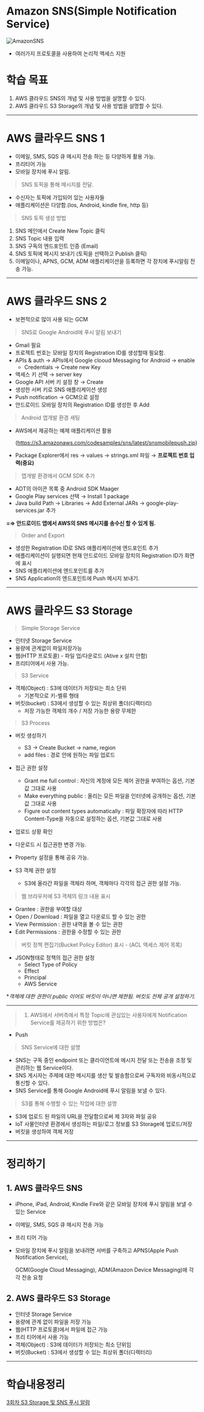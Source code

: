 # Amazon SNS(Simple Notification Service)

![AmazonSNS](https://user-images.githubusercontent.com/108352215/177717544-abcf9836-e439-471c-8024-88c38de8de28.PNG)


- 여러가지 프로토콜을 사용하여 논리적 액세스 지원

# 학습 목표

1. AWS 클라우드 SNS의 개념 및 사용 방법을 설명할 수 있다.
2. AWS 클라우드 S3 Storage의 개념 및 사용 방법을 설명할 수 있다.

---

# AWS 클라우드 SNS 1

- 이메일, SMS, SQS 큐 메시지 전송 하는 등 다양하게 활용 가능.
- 프리티어 가능
- 모바일 장치에 푸시 알림.

> SNS 토픽을 통해 메시지를 전달.
> 
- 수신자는 토픽에 가입되어 있는 사용자들
- 애플리케이션은 다양함.(Ios, Android, kindle fire, http 등)

> SNS 토픽 생성 방법
> 
1. SNS 메인에서 Create New Topic 클릭
2. SNS Topic 내용 입력
3. SNS 구독의 엔드포인트 인증 (Email)
4. SNS 토픽에 메시지 보내기 (토픽을 선택하고 Publish 클릭)
5. 이메일이나, APNS, GCM, ADM 애플리케이션을 등록하면 각 장치에 푸시알림 전송 가능.

---

# AWS 클라우드 SNS 2

- 보편적으로 많이 사용 되는 GCM

> SNS로 Google Android에 푸시 알림 보내기
> 
- Gmail 필요
- 프로젝트 번호는 모바일 장치의 Registration ID를 생성할때 필요함.
- APIs & auth → APIs에서 Google clooud Messaging for Android → enable
    - Credentials → Create new Key
- 액세스 키 선택 → server key
- Google API 서버 키 설정 창 → Create
- 생성한 서버 키로 SNS 애플리케이션 생성
- Push notification → GCM으로 설정
- 안드로이드 모바일 장치의 Registration ID를 생성한 후 Add

> Android 앱개발 환경 세팅
> 
- AWS에서 제공하는 예제 애플리케이션 활용
    
    (https://s3.amazonaws.com/codesamples/sns/latest/snsmobilepush.zip)
    
- Package Explorer에서 res → values → strings.xml 파일 → **프로젝트 번호 입력(중요)**

> 앱개발 환경에서 GCM SDK 추가
> 
- ADT의 아이콘 목록 중 Android SDK Maager
- Google Play services 선택 → Install 1 package
- Java build Path → Libraries → Add External JARs → google-play-services.jar 추가

**=⇒ 안드로이드 앱에서 AWS의 SNS 메시지를 송수신 할 수 있게 됨.**

> Order and Export
> 
- 생성한 Registration ID로 SNS 애플리케이션에 엔드포인트 추가
- 애플리케이션이 실행되면 현재 안드로이드 모바일 장치의 Registration ID가 화면에 표시
- SNS 애플리케이션에 엔드포인트를 추가
- SNS Application의 엔드포인트에 Push 메시지 보내기.

---

# AWS 클라우드 S3 Storage

> Simple Storage Service
> 
- 인터넷 Storage Service
- 용량에 관계없이 파일저장가능
- 웹(HTTP 프로토콜) - 파일 업/다운로드 (Ative x 설치 안함)
- 프리티어에서 사용 가능.

> S3 Service
> 
- 객체(Object) : S3에 데이터가 저장되는 최소 단위
    - 기본적으로 키-벨류 형태
- 버킷(bucket) : S3에서 생성할 수 있는 최상위 폴더(디렉터리)
    - 저장 가능한 객체의 개수 / 저장 가능한 용량 무제한
    

> S3 Process
> 
- 버킷 생성하기
    - S3 → Create Bucket → name, region
    - add files : 경로 안에 원하는 파일 업로드
    
- 접근 권한 설정
    - Grant me full control : 자신의 계정에 모든 제어 권한을 부여하는 옵션, 기본값 그대로 사용
    - Make everything public : 올리는 모든 파일을 인터넷에 공개하는 옵션, 기본값 그대로 사용
    - Figure out content types automatically : 파일 확장자에 따라 HTTP Content-Type을 자동으로 설정하는 옵션, 기본값 그대로 사용
    
- 업로드 상황 확인
- 다운로드 시 접근권한 변경 가능.
- Property 설정을 통해 공유 가능.
- S3 객체 권한 설정
    - S3에 올라간 파일을 객체라 하며, 객체마다 각각의 접근 권한 설정 가능.

> 웹 브라우저에 S3 객체의 링크 내용 표시
> 
- Grantee : 권한을 부여할 대상
- Open / Download : 파일을 열고 다운로드 할 수 있는 권한
- View Permission : 권한 내역을 볼 수 있는 권한
- Edit Permissions : 권한을 수정할 수 있는 권한

> 버킷 정책 편집기(Bucket Policy Editor) 표시 - (ACL 액세스 제어 목록)
> 
- JSON형태로 정책의 접근 권한 설정
    - Select Type of Policy
    - Effect
    - Principal
    - AWS Service

**객체에 대한 권한이 public 이어도 버킷이 아니면 제한됨. 버킷도 전체 공개 설정하기.*

---

> 1. AWS에서 서버측에서 특정 Topic에 관심있는 사용자에게 Notification Service를 제공하기 위한 방법은?
> 
- Push

> SNS Service에 대한 설명
> 
- SNS는 구독 중인 endpoint 또는 클라이언트에 메시지 전달 또는 전송을 조정 및 관리하는 웹 Service이다.
- SNS 게시자는 주제에 대한 메시지를 생산 및 발송함으로써 구독자와 비동시적으로 통신할 수 있다.
- SNS Service를 통해 Google Android에 푸시 알림을 보낼 수 있다.

> S3를 통해 수행할 수 있는 작업에 대한 설명
> 
- S3에 업로드 된 파일의 URL을 전달함으로써 제 3자와 파일 공유
- IoT 사물인터넷 환경에서 생성하는 파일/로그 정보를 S3 Storage에 업로드/저장
- 버킷을 생성하여 객체 저장

---

# 정리하기

## 1. AWS 클라우드 SNS

- iPhone, iPad, Android, Kindle Fire와 같은 모바일 장치에 푸시 알림을 보낼 수 있는 Service
- 이메일, SMS, SQS 큐 메시지 전송 가능
- 프리 티어 가능
- 모바일 장치에 푸시 알림을 보내려면 서버를 구축하고 APNS(Apple Push Notification Service),
    
    GCM(Google Cloud Messaging), ADM(Amazon Device Messaging)애 각각 전송 요청
    

## 2. AWS 클라우드 S3 Storage

- 인터넷 Storage Service
- 용량에 관계 없이 파일을 저장 가능
- 웹(HTTP 프로토콜)에서 파일에 접근 가능
- 프리 티어에서 사용 가능
- 객체(Object) : S3에 데이터가 저장되는 최소 단위임
- 버킷(Bucket) : S3에서 생성할 수 있는 최상위 폴더(디렉터리)

---
# 학습내용정리
[3회차 S3 Storage 및 SNS 푸시 알람](https://velog.io/@topgeun7913/3%ED%9A%8C%EC%B0%A8-S3-Storage-%EB%B0%8F-SNS-%ED%91%B8%EC%8B%9C-%EC%95%8C%EB%9E%8C)

